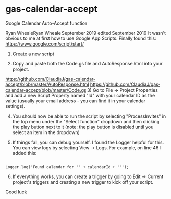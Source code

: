 # gas-calendar-accept
Google Calendar Auto-Accept function


Ryan WhealeRyan Wheale
September 2019 edited September 2019
It wasn't obvious to me at first how to use Google App Scripts. Finally found this: https://www.google.com/script/start/



1) Create a new script

2) Copy and paste both the Code.gs file and AutoResponse.html into your project.

https://github.com/ClaudiaJ/gas-calendar-accept/blob/master/AutoResponse.html
https://github.com/ClaudiaJ/gas-calendar-accept/blob/master/Code.gs
3) Go to File -> Project Properties and add a new Script Property named "Id" with your calendar ID as the value (usually your email address - you can find it in your calendar settings).

4) You should now be able to run the script by selecting "ProcessInvites" in the top menu under the "Select function" dropdown and then clicking the play button next to it (note: the play button is disabled until you select an item in the dropdown)

5) If things fail, you can debug yourself. I found the Logger helpful for this. You can view logs by selecting View -> Logs. For example, on line 46 I added this:

```

Logger.log('Found calendar for "' + calendarId + '"');

```

6) If everything works, you can create a trigger by going to Edit -> Current project's triggers and creating a new trigger to kick off your script.



Good luck
